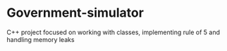 # Government-simulator
C++ project focused on working with classes, implementing rule of 5 and handling memory leaks
